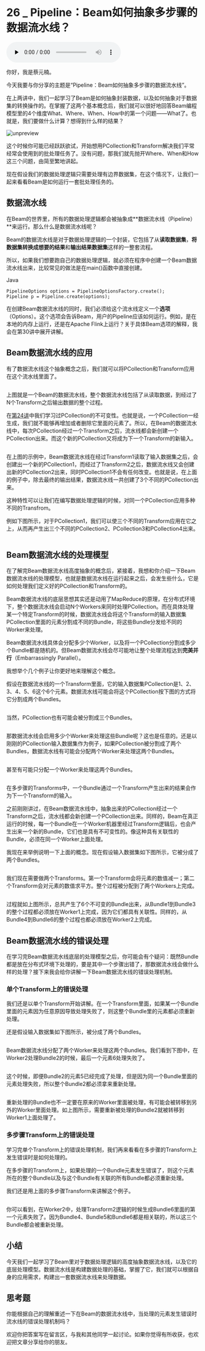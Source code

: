 # 26 _ Pipeline：Beam如何抽象多步骤的数据流水线？

<audio id="audio" title="26 | Pipeline：Beam如何抽象多步骤的数据流水线？" controls="" preload="none"><source id="mp3" src="https://static001.geekbang.org/resource/audio/14/74/14aa9d734f5d452f9009d179eb14d274.mp3"></audio>

你好，我是蔡元楠。

今天我要与你分享的主题是“Pipeline：Beam如何抽象多步骤的数据流水线”。

在上两讲中，我们一起学习了Beam是如何抽象封装数据，以及如何抽象对于数据集的转换操作的。在掌握了这两个基本概念后，我们就可以很好地回答Beam编程模型里的4个维度What、Where、When、How中的第一个问题——What了。也就是，我们要做什么计算？想得到什么样的结果？

<img src="https://static001.geekbang.org/resource/image/71/bb/71c8ace006d56d7f6fe93cbc56dc91bb.png" alt="unpreview">

这个时候你可能已经跃跃欲试，开始想用PCollection和Transform解决我们平常经常会使用到的批处理任务了。没有问题，那我们就先抛开Where、When和How这三个问题，由简至繁地讲起。

现在假设我们的数据处理逻辑只需要处理有边界数据集，在这个情况下，让我们一起来看看Beam是如何运行一套批处理任务的。

## 数据流水线

在Beam的世界里，所有的数据处理逻辑都会被抽象成**数据流水线（Pipeline）**来运行。那么什么是数据流水线呢？

Beam的数据流水线是对于数据处理逻辑的一个封装，它包括了从**读取数据集**，**将数据集转换成想要的结果**和**输出结果数据集**这样的一整套流程。

所以，如果我们想要跑自己的数据处理逻辑，就必须在程序中创建一个Beam数据流水线出来，比较常见的做法是在main()函数中直接创建。

Java

```
PipelineOptions options = PipelineOptionsFactory.create();
Pipeline p = Pipeline.create(options);

```

在创建Beam数据流水线的同时，我们必须给这个流水线定义一个**选项**（Options）。这个选项会告诉Beam，用户的Pipeline应该如何运行。例如，是在本地的内存上运行，还是在Apache Flink上运行？关于具体Beam选项的解释，我会在第30讲中展开讲解。

## Beam数据流水线的应用

有了数据流水线这个抽象概念之后，我们就可以将PCollection和Transform应用在这个流水线里面了。

<img src="https://static001.geekbang.org/resource/image/a5/94/a56f824d0dc8b3c1a777595b42c4b294.jpg" alt="">

上图就是一个Beam的数据流水线，整个数据流水线包括了从读取数据，到经过了N个Transform之后输出数据的整个过程。

在[第24讲](https://time.geekbang.org/column/article/100666)中我们学习过PCollection的不可变性。也就是说，一个PCollection一经生成，我们就不能够再增加或者删除它里面的元素了。所以，在Beam的数据流水线中，每次PCollection经过一个Transform之后，流水线都会新创建一个PCollection出来。而这个新的PCollection又将成为下一个Transform的新输入。

<img src="https://static001.geekbang.org/resource/image/47/4b/47e4856cfdcb771c135417741d4d044b.jpg" alt="">

在上图的示例中，Beam数据流水线在经过Transform1读取了输入数据集之后，会创建出一个新的PCollection1，而经过了Transform2之后，数据流水线又会创建出新的PCollection2出来，同时PCollection1不会有任何改变。也就是说，在上面的例子中，除去最终的输出结果，数据流水线一共创建了3个不同的PCollection出来。

这种特性可以让我们在编写数据处理逻辑的时候，对同一个PCollection应用多种不同的Transfrom。

例如下图所示，对于PCollection1，我们可以使三个不同的Transform应用在它之上，从而再产生出三个不同的PCollection2、PCollection3和PCollection4出来。

<img src="https://static001.geekbang.org/resource/image/ee/ef/eeb81605c09e4a6cc684176ef0a9c9ef.jpg" alt="">

## Beam数据流水线的处理模型

在了解完Beam数据流水线高度抽象的概念后，紧接着，我想和你介绍一下Beam数据流水线的处理模型，也就是数据流水线在运行起来之后，会发生些什么，它是如何处理我们定义好的PCollection和Transform的。

Beam数据流水线的底层思想其实还是动用了MapReduce的原理，在分布式环境下，整个数据流水线会启动N个Workers来同时处理PCollection。而在具体处理某一个特定Transform的时候，数据流水线会将这个Transform的输入数据集PCollection里面的元素分割成不同的Bundle，将这些Bundle分发给不同的Worker来处理。

Beam数据流水线具体会分配多少个Worker，以及将一个PCollection分割成多少个Bundle都是随机的。但Beam数据流水线会尽可能地让整个处理流程达到**完美并行**（Embarrassingly Parallel）。

我想举个几个例子让你更好地来理解这个概念。

假设在数据流水线的一个Transform里面，它的输入数据集PCollection是1、2、3、4、5、6这个6个元素。数据流水线可能会将这个PCollection按下图的方式将它分割成两个Bundles。

<img src="https://static001.geekbang.org/resource/image/1e/1d/1ec163043a8e8e18928ed4771cac671d.jpg" alt="">

当然，PCollection也有可能会被分割成三个Bundles。

<img src="https://static001.geekbang.org/resource/image/87/2b/87c924863790f3564949b416a98a6c2b.jpg" alt="">

那数据流水线会启用多少个Worker来处理这些Bundle呢？这也是任意的。还是以刚刚的PCollection输入数据集作为例子，如果PCollection被分割成了两个Bundles，数据流水线有可能会分配两个Worker来处理这两个Bundles。

<img src="https://static001.geekbang.org/resource/image/32/33/32cf33cae5a581b6b5d5739bfe775533.jpg" alt="">

甚至有可能只分配一个Worker来处理这两个Bundles。

<img src="https://static001.geekbang.org/resource/image/d8/29/d8d53d23ea0d507055e003cb2e07cb29.jpg" alt="">

在多步骤的Transforms中，一个Bundle通过一个Transform产生出来的结果会作为下一个Transform的输入。

之前刚刚讲过，在Beam数据流水线中，抽象出来的PCollection经过一个Transform之后，流水线都会新创建一个PCollection出来。同样的，Beam在真正运行的时候，每一个Bundle在一个Worker机器里经过Transform逻辑后，也会产生出来一个新的Bundle，它们也是具有不可变性的。像这种具有关联性的Bundle，必须在同一个Worker上面处理。

我现在来举例说明一下上面的概念。现在假设输入数据集如下图所示，它被分成了两个Bundles。

<img src="https://static001.geekbang.org/resource/image/1e/1d/1ec163043a8e8e18928ed4771cac671d.jpg" alt="">

我们现在需要做两个Transforms。第一个Transform会将元素的数值减一；第二个Transform会对元素的数值求平方。整个过程被分配到了两个Workers上完成。

<img src="https://static001.geekbang.org/resource/image/57/fd/574e866c6609c6551083d55ff534cffd.jpg" alt="">

过程就如上图所示，总共产生了6个不可变的Bundle出来，从Bundle1到Bundle3的整个过程都必须放在Worker1上完成，因为它们都具有关联性。同样的，从Bundle4到Bundle6的整个过程也都必须放在Worker2上完成。

## Beam数据流水线的错误处理

在学习完Beam数据流水线底层的处理模型之后，你可能会有个疑问：既然Bundle都是放在分布式环境下处理的，要是其中一个步骤出错了，那数据流水线会做什么样的处理？接下来我会给你讲解一下Beam数据流水线的错误处理机制。

### 单个Transform上的错误处理

我们还是以单个Transform开始讲解。在一个Transform里面，如果某一个Bundle里面的元素因为任意原因导致处理失败了，则这整个Bundle里的元素都必须重新处理。

还是假设输入数据集如下图所示，被分成了两个Bundles。

<img src="https://static001.geekbang.org/resource/image/32/33/32cf33cae5a581b6b5d5739bfe775533.jpg" alt="">

Beam数据流水线分配了两个Worker来处理这两个Bundles。我们看到下图中，在Worker2处理Bundle2的时候，最后一个元素6处理失败了。

<img src="https://static001.geekbang.org/resource/image/e4/91/e4e87019b6e646073a4234348c346091.jpg" alt="">

这个时候，即便Bundle2的元素5已经完成了处理，但是因为同一个Bundle里面的元素处理失败，所以整个Bundle2都必须拿来重新处理。

<img src="https://static001.geekbang.org/resource/image/2c/7b/2c80f7616367535a4bae5d036d75ff7b.jpg" alt="">

重新处理的Bundle也不一定要在原来的Worker里面被处理，有可能会被转移到另外的Worker里面处理。如上图所示，需要重新被处理的Bundle2就被转移到Worker1上面处理了。

### 多步骤Transform上的错误处理

学习完单个Transform上的错误处理机制，我们再来看看在多步骤的Transform上发生错误时是如何处理的。

在多步骤的Transform上，如果处理的一个Bundle元素发生错误了，则这个元素所在的整个Bundle以及与这个Bundle有关联的所有Bundle都必须重新处理。

我们还是用上面的多步骤Transform来讲解这个例子。

<img src="https://static001.geekbang.org/resource/image/93/25/939e3cf386d5ae416dd878743d98be25.jpg" alt="">

你可以看到，在Worker2中，处理Transform2逻辑的时候生成Bundle6里面的第一个元素失败了。因为Bundle4、Bundle5和Bundle6都是相关联的，所以这三个Bundle都会被重新处理。

## 小结

今天我们一起学习了Beam里对于数据处理逻辑的高度抽象数据流水线，以及它的底层处理模型。数据流水线是构建数据处理的基础，掌握了它，我们就可以根据自身的应用需求，构建出一套数据流水线来处理数据。

## 思考题

你能根据自己的理解重述一下在Beam的数据流水线中，当处理的元素发生错误时流水线的错误处理机制吗？

欢迎你把答案写在留言区，与我和其他同学一起讨论。如果你觉得有所收获，也欢迎把文章分享给你的朋友。


